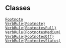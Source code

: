 ---
---
## Classes

<a href="../object/Footnote.html#Footnote"
target="main"><code>Footnote</code></a>  
<a href="../object/VerbRule(Footnote).html#VerbRule(Footnote)"
target="main"><code>VerbRule(Footnote)</code></a>  
<a href="../object/VerbRule(FootnotesFull).html#VerbRule(FootnotesFull)"
target="main"><code>VerbRule(FootnotesFull)</code></a>  
<a
href="../object/VerbRule(FootnotesMedium).html#VerbRule(FootnotesMedium)"
target="main"><code>VerbRule(FootnotesMedium)</code></a>  
<a href="../object/VerbRule(FootnotesOff).html#VerbRule(FootnotesOff)"
target="main"><code>VerbRule(FootnotesOff)</code></a>  
<a
href="../object/VerbRule(FootnotesStatus).html#VerbRule(FootnotesStatus)"
target="main"><code>VerbRule(FootnotesStatus)</code></a>  
